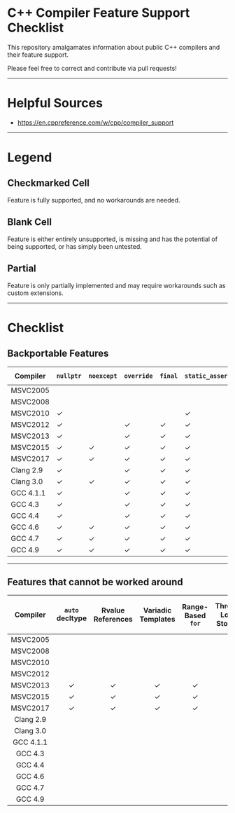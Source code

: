 # C++ Compiler Feature Support Checklist

This repository amalgamates information about public C++ compilers and their feature support.

Please feel free to correct and contribute via pull requests!

---

# Helpful Sources

* https://en.cppreference.com/w/cpp/compiler_support

---

# Legend
## Checkmarked Cell
Feature is fully supported, and no workarounds are needed.

## Blank Cell
Feature is either entirely unsupported, is missing and has the potential of being supported, or has simply been untested.

## Partial
Feature is only partially implemented and may require workarounds such as custom extensions.

---

# Checklist

## Backportable Features

| Compiler  | `nullptr` | `noexcept` | `override` | `final` | `static_assert` | `= delete` | `= default` | `char16_t` | `char32_t` |
|-----------|-----------|------------|------------|---------|-----------------|------------|-------------|------------|------------|
| MSVC2005  |           |            |            |         |                 |            |             |            |            |
| MSVC2008  |           |            |            |         |                 |            |             |            |            |
| MSVC2010  | ✓         |            |            |         | ✓               |            |             | ✓          | ✓          |
| MSVC2012  | ✓         |            | ✓          | ✓       | ✓               |            |             | ✓          | ✓          |
| MSVC2013  | ✓         |            | ✓          | ✓       | ✓               | ✓          | ✓           | ✓          | ✓          |
| MSVC2015  | ✓         | ✓          | ✓          | ✓       | ✓               | ✓          | ✓           | ✓          | ✓          |
| MSVC2017  | ✓         | ✓          | ✓          | ✓       | ✓               | ✓          | ✓           | ✓          | ✓          |
| Clang 2.9 | ✓         |            | ✓          | ✓       | ✓               | ✓          | ✓           | ✓          | ✓          |
| Clang 3.0 | ✓         | ✓          | ✓          | ✓       | ✓               | ✓          | ✓           |            |            |
| GCC 4.1.1 | ✓         |            | ✓          | ✓       | ✓               | ✓          | ✓           |            |            |
| GCC 4.3   | ✓         |            | ✓          | ✓       | ✓               | ✓          | ✓           |            |            |
| GCC 4.4   | ✓         |            | ✓          | ✓       | ✓               | ✓          | ✓           | ✓          | ✓          |
| GCC 4.6   | ✓         | ✓          | ✓          | ✓       | ✓               | ✓          | ✓           | ✓          | ✓          |
| GCC 4.7   | ✓         | ✓          | ✓          | ✓       | ✓               | ✓          | ✓           | ✓          | ✓          |
| GCC 4.9   | ✓         | ✓          | ✓          | ✓       | ✓               | ✓          | ✓           | ✓          | ✓          |

---

## Features that cannot be worked around

|  Compiler | `auto` decltype | Rvalue References | Variadic Templates | Range-Based `for` | Thread-Local Storage | Lambda Expressions | Strongly Typed Enumerations | Complex Data Member Initialisation | List & Aggregate Initialisation | `constexpr` | `std::move` | `std::unique_ptr` | `std::weak_ptr` | `std::shared_ptr` | `std::atomic` | `std::thread` | `std::mutex` | `std::lock_guard` | `std::async` | `std::function` | `std::chrono` |
|:---------:|:---------------:|:-----------------:|:------------------:|:-----------------:|:--------------------:|:------------------:|:---------------------------:|:----------------------------------:|:-------------------------------:|:-----------:|:-----------:|:-----------------:|:---------------:|:-----------------:|:-------------:|:-------------:|:------------:|:-----------------:|:------------:|:---------------:|:-------------:|
| MSVC2005  |                 |                   |                    |                   |                      |                    |                             |                                    |                                 |             |             |                   |                 |                   |               |               |              |                   |              |                 |               |
| MSVC2008  |                 |                   |                    |                   |                      |                    |                             |                                    |                                 |             |             |                   |                 |                   |               |               |              |                   |              |                 |               |
| MSVC2010  |                 |                   |                    |                   |                      |                    |                             |                                    |                                 |             |             |                   |                 |                   |               |               |              |                   |              |                 |               |
| MSVC2012  |                 |                   |                    |                   |                      |                    |                             |                                    |                                 |             |             |                   |                 |                   |               |               |              |                   |              |                 |               |
| MSVC2013  |        ✓        |         ✓         |          ✓         |         ✓         |                      |          ✓         |                             |                                    |                                 |             |             |                   |                 |                   |               |               |              |                   |              |                 |               |
| MSVC2015  |        ✓        |         ✓         |          ✓         |         ✓         |                      |          ✓         |                             |                                    |                                 |             |             |                   |                 |                   |               |               |              |                   |              |                 |               |
| MSVC2017  |        ✓        |         ✓         |          ✓         |         ✓         |                      |          ✓         |                             |                                    |                                 |             |             |                   |                 |                   |               |               |              |                   |              |                 |               |
| Clang 2.9 |                 |                   |                    |                   |                      |                    |                             |                                    |                                 |             |             |                   |                 |                   |               |               |              |                   |              |                 |               |
| Clang 3.0 |                 |                   |                    |                   |                      |                    |                             |                                    |                                 |             |             |                   |                 |                   |               |               |              |                   |              |                 |               |
| GCC 4.1.1 |                 |                   |                    |                   |                      |                    |                             |                                    |                                 |             |             |                   |                 |                   |               |               |              |                   |              |                 |               |
| GCC 4.3   |                 |                   |                    |                   |                      |                    |                             |                                    |                                 |             |             |                   |                 |                   |               |               |              |                   |              |                 |               |
| GCC 4.4   |                 |                   |                    |                   |                      |                    |                             |                                    |                                 |             |             |                   |                 |                   |               |               |              |                   |              |                 |               |
| GCC 4.6   |                 |                   |                    |                   |                      |                    |                             |                                    |                                 |             |             |                   |                 |                   |               |               |              |                   |              |                 |               |
| GCC 4.7   |                 |                   |                    |                   |                      |                    |                             |                                    |                                 |             |             |                   |                 |                   |               |               |              |                   |              |                 |               |
| GCC 4.9   |                 |                   |                    |                   |                      |                    |                             |                                    |                                 |             |             |                   |                 |                   |               |               |              |                   |              |                 |               |
